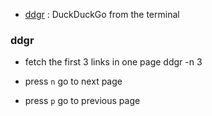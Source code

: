 - [ddgr](https://github.com/jarun/ddgr) : DuckDuckGo from the terminal
 
### ddgr

- fetch the first 3 links in one page
ddgr -n 3

- press `n` go to next page

- press `p` go to previous page
 
